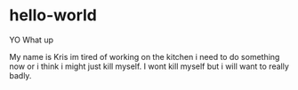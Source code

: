 # hello-world

YO What up

My name is Kris im tired of working on the kitchen i need to do something now or i think i might just kill myself.
I wont kill myself but i will want to really badly.
